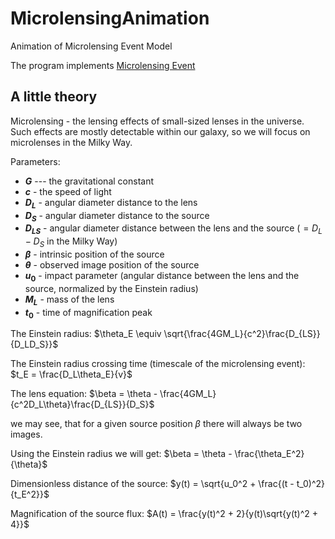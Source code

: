 # MicrolensingAnimation
Animation of Microlensing Event Model

The program implements [Microlensing Event](https://science.nasa.gov/mission/roman-space-telescope/microlensing/)

## A little theory
Microlensing - the lensing effects of small-sized lenses in the universe. Such effects are mostly detectable within our galaxy, so we will focus on microlenses in the Milky Way.

Parameters: 
- **$G$** --- the gravitational constant
- **$c$** - the speed of light
- **$D_L$** - angular diameter distance to the lens
- **$D_S$** - angular diameter distance to the source
- **$D_{LS}$** - angular diameter distance between the lens and the source ($= D_L - D_S$ in the Milky Way)
- **$\beta$** - intrinsic position of the source
- **$\theta$** - observed image position of the source
- **$u_0$** - impact parameter (angular distance between the lens and the source, normalized by the Einstein radius)
- **$M_L$** - mass of the lens
- **$t_0$** - time of magnification peak

The Einstein radius: $\theta_E \equiv \sqrt{\frac{4GM_L}{c^2}\frac{D_{LS}}{D_LD_S}}$

The Einstein radius crossing time (timescale of the microlensing event): $t_E = \frac{D_L\theta_E}{v}$

The lens equation: $\beta = \theta - \frac{4GM_L}{c^2D_L\theta}\frac{D_{LS}}{D_S}$

we may see, that for a given source position $\beta$ there will always be two images.

Using the Einstein radius we will get: $\beta = \theta - \frac{\theta_E^2}{\theta}$

Dimensionless distance of the source: $y(t) = \sqrt{u_0^2 + \frac{(t - t_0)^2}{t_E^2}}$

Magnification of the source flux: $A(t) = \frac{y(t)^2 + 2}{y(t)\sqrt{y(t)^2 + 4}}$
